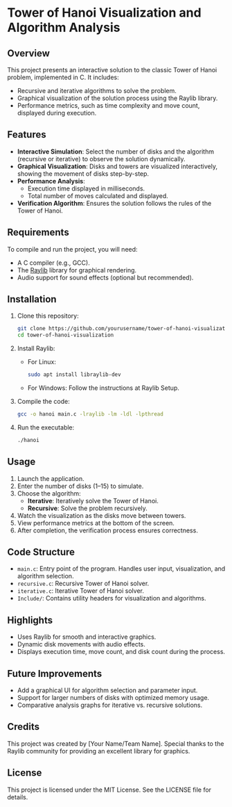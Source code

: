 # Tower of Hanoi Visualization and Algorithm Analysis

## Overview

This project presents an interactive solution to the classic Tower of Hanoi problem, implemented in C. It includes:

- Recursive and iterative algorithms to solve the problem.
- Graphical visualization of the solution process using the Raylib library.
- Performance metrics, such as time complexity and move count, displayed during execution.

## Features

- **Interactive Simulation**: Select the number of disks and the algorithm (recursive or iterative) to observe the solution dynamically.
- **Graphical Visualization**: Disks and towers are visualized interactively, showing the movement of disks step-by-step.
- **Performance Analysis**:
  - Execution time displayed in milliseconds.
  - Total number of moves calculated and displayed.
- **Verification Algorithm**: Ensures the solution follows the rules of the Tower of Hanoi.

## Requirements

To compile and run the project, you will need:

- A C compiler (e.g., GCC).
- The [Raylib](https://www.raylib.com/) library for graphical rendering.
- Audio support for sound effects (optional but recommended).

## Installation

1. Clone this repository:
   ```bash
   git clone https://github.com/yourusername/tower-of-hanoi-visualization.git
   cd tower-of-hanoi-visualization
   ```

2. Install Raylib:
   * For Linux:
     ```bash
     sudo apt install libraylib-dev
     ```
   * For Windows: Follow the instructions at Raylib Setup.

3. Compile the code:
   ```bash
   gcc -o hanoi main.c -lraylib -lm -ldl -lpthread
   ```

4. Run the executable:
   ```bash
   ./hanoi
   ```

## Usage

1. Launch the application.
2. Enter the number of disks (1–15) to simulate.
3. Choose the algorithm:
   * **Iterative**: Iteratively solve the Tower of Hanoi.
   * **Recursive**: Solve the problem recursively.
4. Watch the visualization as the disks move between towers.
5. View performance metrics at the bottom of the screen.
6. After completion, the verification process ensures correctness.

## Code Structure

* `main.c`: Entry point of the program. Handles user input, visualization, and algorithm selection.
* `recursive.c`: Recursive Tower of Hanoi solver.
* `iterative.c`: Iterative Tower of Hanoi solver.
* `Include/`: Contains utility headers for visualization and algorithms.

## Highlights

* Uses Raylib for smooth and interactive graphics.
* Dynamic disk movements with audio effects.
* Displays execution time, move count, and disk count during the process.

## Future Improvements

* Add a graphical UI for algorithm selection and parameter input.
* Support for larger numbers of disks with optimized memory usage.
* Comparative analysis graphs for iterative vs. recursive solutions.

## Credits

This project was created by [Your Name/Team Name]. Special thanks to the Raylib community for providing an excellent library for graphics.

## License

This project is licensed under the MIT License. See the LICENSE file for details.
